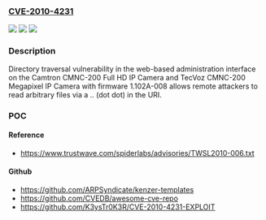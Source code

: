 ### [CVE-2010-4231](https://cve.mitre.org/cgi-bin/cvename.cgi?name=CVE-2010-4231)
![](https://img.shields.io/static/v1?label=Product&message=n%2Fa&color=blue)
![](https://img.shields.io/static/v1?label=Version&message=n%2Fa&color=blue)
![](https://img.shields.io/static/v1?label=Vulnerability&message=n%2Fa&color=brighgreen)

### Description

Directory traversal vulnerability in the web-based administration interface on the Camtron CMNC-200 Full HD IP Camera and TecVoz CMNC-200 Megapixel IP Camera with firmware 1.102A-008 allows remote attackers to read arbitrary files via a .. (dot dot) in the URI.

### POC

#### Reference
- https://www.trustwave.com/spiderlabs/advisories/TWSL2010-006.txt

#### Github
- https://github.com/ARPSyndicate/kenzer-templates
- https://github.com/CVEDB/awesome-cve-repo
- https://github.com/K3ysTr0K3R/CVE-2010-4231-EXPLOIT

